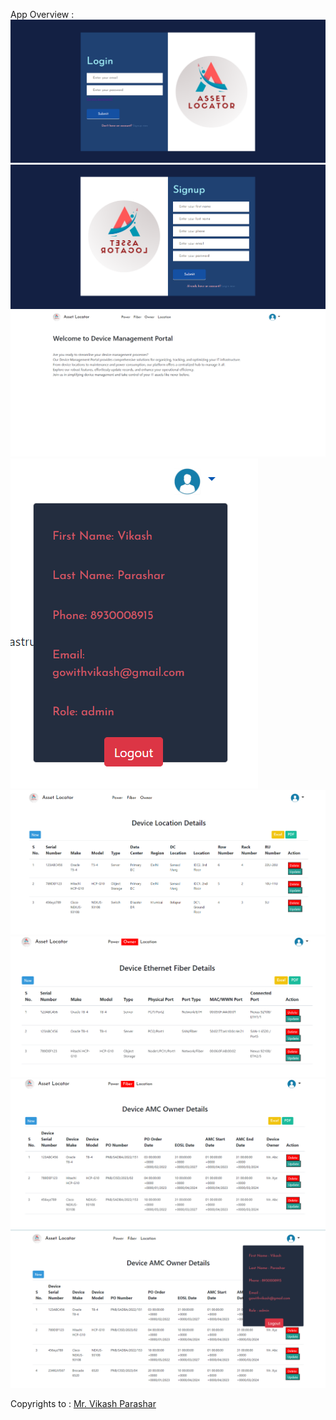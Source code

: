 App Overview : 
![Homepage And Login Form](image.png)
![SignUp form](image-1.png)
![Home/Index](image-2.png)
![User Profile Card](image-3.png)
![Location Page](image-4.png)
![Fiber Details Page](image-5.png)
![Owner Page](image-6.png)
![Owner Page With User Profile Card](image-7.png)

Copyrights to  :
[Mr. Vikash Parashar](https://www.linkedin.com/in/vikash-parashar-3152471ba/)
